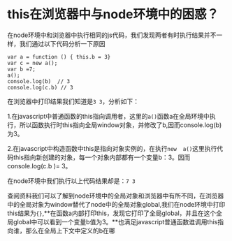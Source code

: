 # this在浏览器中与node环境中的困惑？

在node环境中和浏览器中执行相同的js代码，我们发现两者有时执行结果并不一样，我们通过以下代码分析一下原因

```
var a = function () { this.b = 3}
var c = new a();
var b =7;
a();
console.log(b)  // 3
console.log(c.b) // 3
```

在浏览器中打印结果我们知道是```3 3```，分析如下：

1.在javascript中普通函数的this指向调用者，这里的```a()```函数a在全局环境中执行，所以函数执行时this指向全局window对象，并修改了b,因而console.log(b)为3。

2.在javascript中构造函数中this是指向对象实例的，在执行```new  a()```这里执行代码this指向新创建的对象，每一个对象内部都有一个变量b：3。因而console.log(c.b )= 3。

在node环境中我们执行以上代码结果却是：```7 3```

查阅资料我们可以了解到node环境中的全局对象和浏览器中有所不同，在浏览器中的全局对象为window替代了node中的全局对象global,我们在node环境中打印this结果为```{}```,**在函数a内部打印this，发现它打印了全局global，并且在这个全局global中可以看到一个变量b值为3。**也满足javascript普通函数谁调用this指向谁，那么在全局上下文中定义的b在哪

